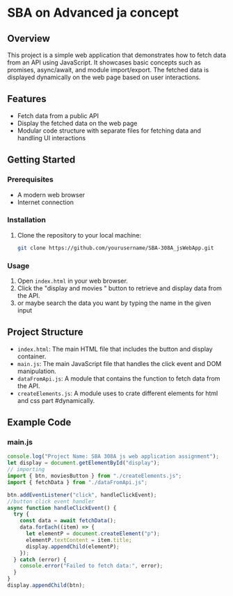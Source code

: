 # SBA on Advanced ja concept

## Overview

This project is a simple web application that demonstrates how to fetch data from an API using JavaScript. It showcases basic concepts such as promises, async/await, and module import/export. The fetched data is displayed dynamically on the web page based on user interactions.

## Features

- Fetch data from a public API
- Display the fetched data on the web page
- Modular code structure with separate files for fetching data and handling UI interactions

## Getting Started

### Prerequisites

- A modern web browser
- Internet connection

### Installation

1. Clone the repository to your local machine:
   ```sh
   git clone https://github.com/yourusername/SBA-308A_jsWebApp.git
   ```

### Usage

1. Open `index.html` in your web browser.
2. Click the "display and movies " button to retrieve and display data from the API.
3. or maybe search the data you want by typing the name in the given input

## Project Structure

- `index.html`: The main HTML file that includes the button and display container.
- `main.js`: The main JavaScript file that handles the click event and DOM manipulation.
- `dataFromApi.js`: A module that contains the function to fetch data from the API.
- `createElements.js`: A module uses to crate different elements for html and css part #dynamically.

## Example Code

### main.js

```javascript
console.log("Project Name: SBA 308A js web application assignment");
let display = document.getElementById("display");
// importing
import { btn, moviesButton } from "./createElements.js";
import { fetchData } from "./dataFromApi.js";

btn.addEventListener("click", handleClickEvent);
//button click event handler
async function handleClickEvent() {
  try {
    const data = await fetchData();
    data.forEach((item) => {
      let elementP = document.createElement("p");
      elementP.textContent = item.title;
      display.appendChild(elementP);
    });
  } catch (error) {
    console.error("Failed to fetch data:", error);
  }
}
display.appendChild(btn);
```
